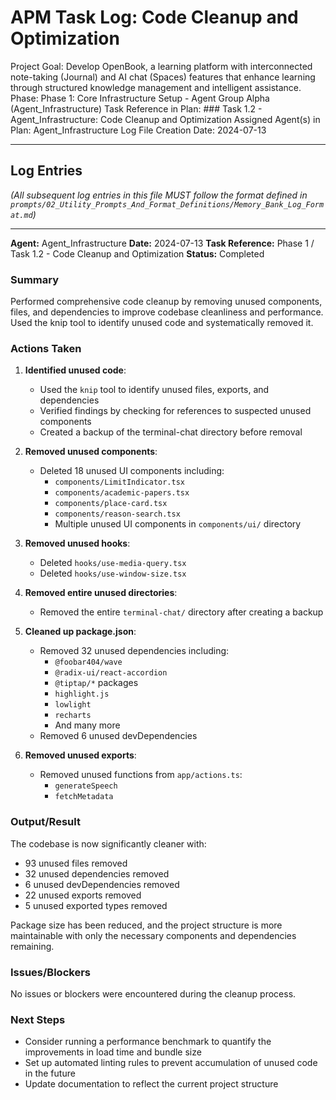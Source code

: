 # APM Task Log: Code Cleanup and Optimization

Project Goal: Develop OpenBook, a learning platform with interconnected note-taking (Journal) and AI chat (Spaces) features that enhance learning through structured knowledge management and intelligent assistance.
Phase: Phase 1: Core Infrastructure Setup - Agent Group Alpha (Agent_Infrastructure)
Task Reference in Plan: ### Task 1.2 - Agent_Infrastructure: Code Cleanup and Optimization
Assigned Agent(s) in Plan: Agent_Infrastructure
Log File Creation Date: 2024-07-13

---

## Log Entries

*(All subsequent log entries in this file MUST follow the format defined in `prompts/02_Utility_Prompts_And_Format_Definitions/Memory_Bank_Log_Format.md`)* 

---

**Agent:** Agent_Infrastructure
**Date:** 2024-07-13
**Task Reference:** Phase 1 / Task 1.2 - Code Cleanup and Optimization
**Status:** Completed

### Summary

Performed comprehensive code cleanup by removing unused components, files, and dependencies to improve codebase cleanliness and performance. Used the knip tool to identify unused code and systematically removed it.

### Actions Taken

1. **Identified unused code**:
   - Used the `knip` tool to identify unused files, exports, and dependencies
   - Verified findings by checking for references to suspected unused components
   - Created a backup of the terminal-chat directory before removal

2. **Removed unused components**:
   - Deleted 18 unused UI components including:
     - `components/LimitIndicator.tsx`
     - `components/academic-papers.tsx`
     - `components/place-card.tsx`
     - `components/reason-search.tsx`
     - Multiple unused UI components in `components/ui/` directory

3. **Removed unused hooks**:
   - Deleted `hooks/use-media-query.tsx`
   - Deleted `hooks/use-window-size.tsx`

4. **Removed entire unused directories**:
   - Removed the entire `terminal-chat/` directory after creating a backup

5. **Cleaned up package.json**:
   - Removed 32 unused dependencies including:
     - `@foobar404/wave`
     - `@radix-ui/react-accordion`
     - `@tiptap/*` packages
     - `highlight.js`
     - `lowlight`
     - `recharts`
     - And many more
   - Removed 6 unused devDependencies

6. **Removed unused exports**:
   - Removed unused functions from `app/actions.ts`:
     - `generateSpeech`
     - `fetchMetadata`

### Output/Result

The codebase is now significantly cleaner with:
- 93 unused files removed
- 32 unused dependencies removed
- 6 unused devDependencies removed
- 22 unused exports removed
- 5 unused exported types removed

Package size has been reduced, and the project structure is more maintainable with only the necessary components and dependencies remaining.

### Issues/Blockers

No issues or blockers were encountered during the cleanup process.

### Next Steps

- Consider running a performance benchmark to quantify the improvements in load time and bundle size
- Set up automated linting rules to prevent accumulation of unused code in the future
- Update documentation to reflect the current project structure 